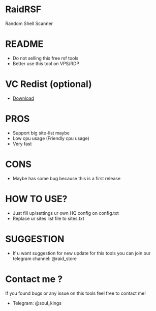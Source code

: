 # RaidRSF
Random Shell Scanner

# README
- Do not selling this free rsf tools
- Better use this tool on VPS/RDP

# VC Redist (optional)
- [Download](https://docs.microsoft.com/en-us/cpp/windows/latest-supported-vc-redist?view=msvc-170#visual-studio-2015-2017-2019-and-2022)

# PROS
- Support big site-list maybe
- Low cpu usage (Friendly cpu usage)
- Very fast

# CONS
- Maybe has some bug because this is a first release

# HOW TO USE?
- Just fill up/settings ur own HQ config on config.txt
- Replace ur sites list file to sites.txt

# SUGGESTION
- If u want suggestion for new update for this tools you can join our telegram channel: @raid_store

# Contact me ?
If you found bugs or any issue on this tools feel free to contact me!
- Telegram: @soul_kings
